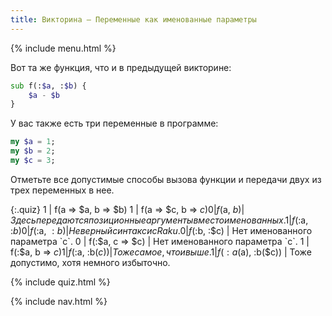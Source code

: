 ```yaml
---
title: Викторина — Переменные как именованные параметры
---
```


{% include menu.html %}

Вот та же функция, что и в предыдущей викторине:

```raku
sub f(:$a, :$b) {
    $a - $b
}
```

У вас также есть три переменные в программе:

```raku
my $a = 1;
my $b = 2;
my $c = 3;
```

Отметьте все допустимые способы вызова функции и передачи двух из трех переменных в нее.

{:.quiz}
1 | f(a => $a, b => $b)
1 | f(a => $c, b => $c)
0 | f($a, $b) | Здесь передаются позиционные аргументы вместо именованных.
1 | f(:$a, :$b)
0 | f($:a, $:b) | Неверный синтаксис Raku.
0 | f(:$b, :$c) | Нет именованного параметра `c`.
0 | f(:$a, c => $c) | Нет именованного параметра `c`.
1 | f(:$a, b => $c)
1 | f(:$a, :b($c)) | То же самое, что и выше.
1 | f(:a($a), :b($c)) | Тоже допустимо, хотя немного избыточно.


{% include quiz.html %}

{% include nav.html %}